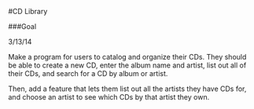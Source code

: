 #CD Library

###Goal

3/13/14

Make a program for users to catalog and organize their CDs. They should be able to create a new CD, enter the album name and artist, list out all of their CDs, and search for a CD by album or artist.

Then, add a feature that lets them list out all the artists they have CDs for, and choose an artist to see which CDs by that artist they own.
